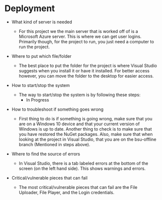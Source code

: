 # Deployment 
* What kind of server is needed
  * For this project we the main server that is worked off of is a Microsoft Azure server. This is where we can get user logins. Primarily though, for the project to run, you just need a computer to run the project. 
* Where to put which file/folder
  * The best place to put the folder for the project is where Visual Studio suggests when you install it or have it installed. For better access however, you can move the folder to the desktop for easier access. 
* How to start/stop the system
  * The way to start/stop the system is by following these steps:
    * In Progress

* How to troubleshoot if something goes wrong
  * First thing to do is if something is going wrong, make sure that you are on a Windows 10 device and that your current version of Windows is up to date. Another thing to check is to make sure that you have restored the NuGet packages. Also, make sure that when looking at the project in Visual Studio, that you are on the bsu-offline branch (Mentioned in steps above).
* Where to find the source of errors
  * In Visual Studio, there is a tab labeled errors at  the bottom of the screen (on the left hand side). This shows warnings and errors. 
* Critical/vulnerable pieces that can fail
  * The most critical/vulnerable pieces that can fail are the File Uploader, File Player, and the Login credentials. 

